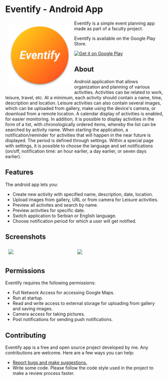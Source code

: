 # Eventify - Android App 

<img src="app/src/main/res/mipmap-xxxhdpi/ic_launcher.png" align="left"
width="200" hspace="10" vspace="10">

Eventify is a simple event planning app made as part of a faculty project.

Eventify is available on the Google Play Store.

<p align="left">
<a href="https://play.google.com/store/apps/details?id=org.unibl.etf.mr.eventify">
    <img alt="Get it on Google Play"
        height="80"
        src="https://play.google.com/intl/en_us/badges/images/generic/en_badge_web_generic.png" />
</a>  
</p>


## About

Android application that allows organization and planning of various activities. Activities can be related to work, leisure, travel, etc.
At a minimum, each activity should contain a name, time, description and location. Leisure activities can also contain several images, which can be uploaded from
gallery, make using the device's camera, or download from a remote location.
A calendar display of activities is enabled, for easier monitoring. In addition, it is possible to display activities in the form of a list, with chronologically ordered items, whereby the list can be searched by activity name. When starting the application, a notification/reminder for activities that will happen in the near future is displayed. The period is defined through settings.
Within a special page with settings, it is possible to choose the language and set notifications (on/off, notification time: an hour earlier, a day earlier, or seven days earlier).

## Features

The android app lets you:
- Create new activity with specified name, description, date, location.
- Upload images from gallery, URL or from camera for Leisure activities.
- Preview all activites and search by name.
- Preview activities for specific date.
- Switch application to Serbian or English language.
- Choose notification period for which a user will get notified.

## Screenshots

[<img src="/readme/Wallabag%20Reading%20List.png" align="left"
width="200"
    hspace="10" vspace="10">](/readme/Wallabag%20Reading%20List.png)
[<img src="/readme/Wallabag%20Article%20View.png" align="center"
width="200"
    hspace="10" vspace="10">](/readme/Wallabag%20Article%20View.png)

## Permissions

Eventify requires the following permissions:
- Full Network Access for accessing Google Maps.
- Run at startup.
- Read and write access to external storage for uploading from gallery and saving images.
- Camera access for taking pictures.
- Post notifications for sending push notifications.

## Contributing

Eventify app is a free and open source project developed by me. Any contributions are welcome. Here are a few ways you can help:
 * [Report bugs and make suggestions.](https://github.com/eventify/android-app/issues)
 * Write some code. Please follow the code style used in the project to make a review process faster.
